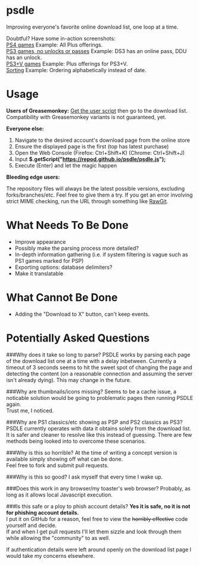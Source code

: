 psdle
=====

Improving everyone's favorite online download list, one loop at a time.

Doubtful? Have some in-action screenshots:    
[PS4 games](http://i.imgur.com/hFIw450.png) Example: All Plus offerings.    
[PS3 games, no unlocks or passes](http://i.imgur.com/1Iz43kd.png) Example: DS3 has an online pass, DDU has an unlock.    
[PS3+V games](http://i.imgur.com/WekNUVc.png) Example: Plus offerings for PS3+V.    
[Sorting](http://i.imgur.com/ta3YOO5.png) Example: Ordering alphabetically instead of date.

Usage
=====
**Users of Greasemonkey:** [Get the user script](https://repod.github.io/psdle/psdle.user.js) then go to the download list.    
Compatibility with Greasemonkey variants is not guaranteed, yet.

**Everyone else:**

1. Navigate to the desired account's download page from the online store
2. Ensure the displayed page is the first (top has latest purchase)
3. Open the Web Console (Firefox: Ctrl+Shift+K) (Chrome: Ctrl+Shift+J)
4. Input **$.getScript("https://repod.github.io/psdle/psdle.js");** 
5. Execute (Enter) and let the magic happen

**Bleeding edge users:**

The repository files will always be the latest possible versions, excluding forks/branches/etc. Feel free to give them a try.
If you get an error involving strict MIME checking, run the URL through something like [RawGit](http://rawgit.com/).

What Needs To Be Done
=====
* Improve appearance
* Possibly make the parsing process more detailed?
* In-depth information gathering (i.e. if system filtering is vague such as PS1 games marked for PSP)
* Exporting options: database delimiters?
* Make it translatable

What Cannot Be Done
=====
* Adding the "Download to X" button, can't keep events.

Potentially Asked Questions
=====
###Why does it take so long to parse?
PSDLE works by parsing each page of the download list one at a time with a delay inbetween. Currently a timeout of 3 seconds seems to hit the sweet spot of changing the page and detecting the content (on a reasonable connection and assuming the server isn't already dying).
This may change in the future.

###Why are thumbnails/icons missing?
Seems to be a cache issue, a noticable solution would be going to problematic pages then running PSDLE again.    
Trust me, I noticed.

###Why are PS1 classics/etc showing as PSP and PS2 classics as PS3?
PSDLE currently operates with data it obtains solely from the download list. It is safer and cleaner to resolve like this instead of guessing. There are few methods being looked into to overcome these scenarios.

###Why is this so horrible?
At the time of writing a concept version is available simply showing off what can be done.    
Feel free to fork and submit pull requests.

###Why is this so good?
I ask myself that every time I wake up.

###Does this work in any browser/my toaster's web browser?
Probably, as long as it allows local Javascript execution.

###Is this safe or a ploy to phish account details?
**Yes it is safe, no it is not for phishing account details.**    
I put it on GitHub for a reason, feel free to view the ~~horribly effective~~ code yourself and decide.    
If and when I get pull requests I'll let them sizzle and look through them while allowing the "community" to as well.

If authentication details were left around openly on the download list page I would take my concerns elsewhere.
